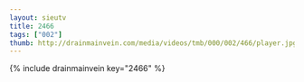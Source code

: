 ```yaml
--- 
layout: sieutv
title: 2466
tags: ["002"]
thumb: http://drainmainvein.com/media/videos/tmb/000/002/466/player.jpg
---
```

{% include drainmainvein key="2466" %} 
